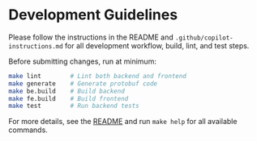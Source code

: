 # Development Guidelines

Please follow the instructions in the README and `.github/copilot-instructions.md` for all development workflow, build, lint, and test steps.

Before submitting changes, run at minimum:

```bash
make lint        # Lint both backend and frontend
make generate    # Generate protobuf code
make be.build    # Build backend
make fe.build    # Build frontend
make test        # Run backend tests
```

For more details, see the [README](README.md) and run `make help` for all available commands.
